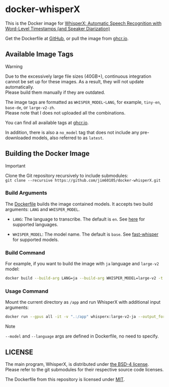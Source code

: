 # docker-whisperX

This is the Docker image for [WhisperX: Automatic Speech Recognition with Word-Level Timestamps (and Speaker Diarization)](https://github.com/m-bain/whisperX)

Get the Dockerfile at [GitHub](https://github.com/jim60105/docker-whisperX), or pull the image from [ghcr.io](https://ghcr.io/jim60105/whisperx).

## Available Image Tags

> [!WARNING]
> Due to the excessively large file sizes (40GB+), continuous integration cannot be set up for these images. As a result, they will not update automatically.\
> Please build them manually if they are outdated.

The image tags are formatted as `WHISPER_MODEL`-`LANG`, for example, `tiny-en`, `base-de`, or `large-v2-zh`.\
Please note that I does not uploaded all the combinations.

You can find all available tags at [ghcr.io](https://ghcr.io/jim60105/whisperx).

In addition, there is also a `no_model` tag that does not include any pre-downloaded models, also referred to as `latest`.

## Building the Docker Image

> [!IMPORTANT]
> Clone the Git repository recursively to include submodules:\
> `git clone --recursive https://github.com/jim60105/docker-whisperX.git`

### Build Arguments

The [Dockerfile](https://github.com/jim60105/docker-whisperX/blob/master/Dockerfile) builds the image contained models. It accepts two build arguments: `LANG` and `WHISPER_MODEL`.

- `LANG`: The language to transcribe. The default is `en`. See [here](https://github.com/jim60105/docker-whisperX/blob/master/load_align_model.py) for supported languages.

- `WHISPER_MODEL`: The model name. The default is `base`. See [fast-whisper](https://huggingface.co/guillaumekln) for supported models.

### Build Command

For example, if you want to build the image with `ja` language and `large-v2` model:

```bash
docker build --build-arg LANG=ja --build-arg WHISPER_MODEL=large-v2 -t whisperx:large-v2-ja .
```

### Usage Command

Mount the current directory as `/app` and run WhisperX with additional input arguments:

```bash
docker run --gpus all -it -v ".:/app" whisperx:large-v2-ja --output_format srt audio.mp3
```

> [!NOTE]
> `--model` and `--language` args are defined in Dockerfile, no need to specify.

## LICENSE

The main program, WhisperX, is distributed under [the BSD-4 license](https://github.com/m-bain/whisperX/blob/main/LICENSE).\
Please refer to the git submodules for their respective source code licenses.

The Dockerfile from this repository is licensed under [MIT](/LICENSE).

